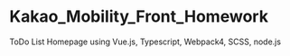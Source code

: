 # Kakao_Mobility_Front_Homework
ToDo List Homepage using Vue.js, Typescript, Webpack4, SCSS, node.js
